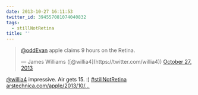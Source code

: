 ```yaml
---
date: 2013-10-27 16:11:53
twitter_id: 394557081074040832
tags:
  - stillNotRetina
title: ''
---
```


<blockquote class="twitter-tweet"><p lang="en" dir="ltr"><a href="https://twitter.com/oddEvan?ref_src=twsrc%5Etfw">@oddEvan</a> apple claims 9 hours on the Retina.</p>&mdash; James Williams ([@willia4](https://twitter.com/willia4)) <a href="https://twitter.com/willia4/status/394556520526274561?ref_src=twsrc%5Etfw">October 27, 2013</a></blockquote>
<script async src="https://platform.twitter.com/widgets.js" charset="utf-8"></script>

[@willia4](https://twitter.com/willia4) impressive. Air gets 15. :) [#stillNotRetina](https://twitter.com/hashtag/stillNotRetina) [arstechnica.com/apple/2013/10/…](http://arstechnica.com/apple/2013/10/os-x-10-9/18/)
